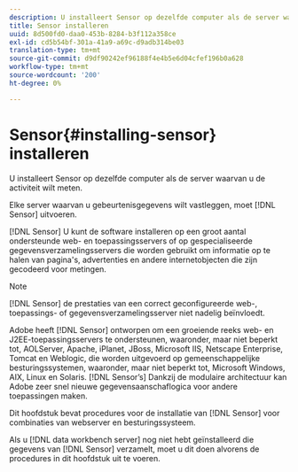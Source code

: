 ```yaml
---
description: U installeert Sensor op dezelfde computer als de server waarvan u de activiteit wilt meten.
title: Sensor installeren
uuid: 8d500fd0-daa0-453b-8284-b3f112a358ce
exl-id: cd5b54bf-301a-41a9-a69c-d9adb314be03
translation-type: tm+mt
source-git-commit: d9df90242ef96188f4e4b5e6d04cfef196b0a628
workflow-type: tm+mt
source-wordcount: '200'
ht-degree: 0%

---
```


# Sensor{#installing-sensor} installeren

U installeert Sensor op dezelfde computer als de server waarvan u de activiteit wilt meten.

Elke server waarvan u gebeurtenisgegevens wilt vastleggen, moet [!DNL Sensor] uitvoeren.

[!DNL Sensor] U kunt de software installeren op een groot aantal ondersteunde web- en toepassingsservers of op gespecialiseerde gegevensverzamelingsservers die worden gebruikt om informatie op te halen van pagina&#39;s, advertenties en andere internetobjecten die zijn gecodeerd voor metingen.

>[!NOTE]
>
>[!DNL Sensor] de prestaties van een correct geconfigureerde web-, toepassings- of gegevensverzamelingsserver niet nadelig beïnvloedt.

Adobe heeft [!DNL Sensor] ontworpen om een groeiende reeks web- en J2EE-toepassingsservers te ondersteunen, waaronder, maar niet beperkt tot, AOLServer, Apache, iPlanet, JBoss, Microsoft IIS, Netscape Enterprise, Tomcat en Weblogic, die worden uitgevoerd op gemeenschappelijke besturingssystemen, waaronder, maar niet beperkt tot, Microsoft Windows, AIX, Linux en Solaris. [!DNL Sensor’s] Dankzij de modulaire architectuur kan Adobe zeer snel nieuwe gegevensaanschaflogica voor andere toepassingen maken.

Dit hoofdstuk bevat procedures voor de installatie van [!DNL Sensor] voor combinaties van webserver en besturingssysteem.

Als u [!DNL data workbench server] nog niet hebt geïnstalleerd die gegevens van [!DNL Sensor] verzamelt, moet u dit doen alvorens de procedures in dit hoofdstuk uit te voeren.
